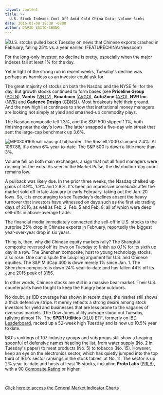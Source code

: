 ```yaml
---
layout: content
title: >-
  U.S. Stock Indexes Cool Off Amid Cold China Data; Volume Sinks
date: 2016-03-08 18:30 -0800
author: DAVID SAITO-CHUNG
---
```






![](https://www.investors.com/wp-content/uploads/2016/03/BIGPIC-030916-newscom.jpg)U.S. stocks pulled back Tuesday on news that Chinese exports crashed in February, falling 25% vs. a year earlier. (FEATURECHINA/Newscom)









For the long-only investor, no decline is pretty, especially when the major indexes fall at least 1% for the day.


Yet in light of the strong run in recent weeks, Tuesday's decline was perhaps as harmless as an investor could ask for.


The great majority of stocks on both the Nasdaq and the NYSE fell for the day. But growth stocks continued to form bases (see **Priceline Group** ([PCLN](https://research.investors.com/quote.aspx?symbol=PCLN)), **Vantiv** ([VNTV](https://research.investors.com/quote.aspx?symbol=VNTV)), **Broadcom** ([AVGO](https://research.investors.com/quote.aspx?symbol=AVGO)), **AutoZone** ([AZO](https://research.investors.com/quote.aspx?symbol=AZO)), **NVR Inc.** ([NVR](https://research.investors.com/quote.aspx?symbol=NVR)) and **Cadence Design** ([CDNS](https://research.investors.com/quote.aspx?symbol=CDNS))). Most breakouts held their ground. And the new high list continues to show that institutional money managers are looking not simply at yield and smashed-up commodity plays.


The Nasdaq composite fell 1.3%, and the S&P 500 slipped 1.1%, both finishing near the day's lows. The latter snapped a five-day win streak that sent the large-cap benchmark up 3.6%.


![MP030916](https://www.investors.com/wp-content/uploads/2016/03/MP030916-191x300.jpg)Small caps got hit harder. The Russell 2000 slumped 2.4%. At 1067.88, it's down 6% year-to-date. The S&P 500 is down a little more than 3%.


Volume fell on both main exchanges, a sign that not all fund managers were rushing for the exits. As seen in the Market Pulse, the distribution-day count remains low.


A pullback was likely due. In the prior three weeks, the Nasdaq chalked up gains of 3.9%, 1.9% and 2.8%. It's been an impressive comeback after the market sold off in late January to early February, taking out the Jan. 20 lows. So, it is encouraging to see Tuesday's declines absent the heavy turnover that investors have witnessed on days such as the first six trading days of 2016, as well as Feb. 2, Feb. 5 and Feb. 8, all of which were deep sell-offs in above-average trade.


The financial media immediately connected the sell-off in U.S. stocks to the surprise 25% drop in Chinese exports in February, reportedly the biggest year-over-year drop in six years.


Thing is, then, why did Chinese equity markets rally? The Shanghai composite reversed off its lows on Tuesday to finish up 0.1% for its sixth up day in a row. The Shenzhen composite, host to young technology stocks, also rose. One can dispute the coupling argument for U.S. and Chinese equities. The S&P MidCap 400 is down merely 1% since Jan. 1. The Shenzhen composite is down 24% year-to-date and has fallen 44% off its June 2015 peak of 3156.


In other words, Chinese stocks are still in a massive bear market. Their U.S. counterparts have fought to keep the hungry bear outdoors.


No doubt, as IBD coverage has shown in recent days, the market still shows a thick defensive stripe. It merely reflects a strong desire among stock investors for yield and businesses that are less prone to the vagaries of overseas markets. The Dow Jones utility average stood out Tuesday, rallying almost 1%. The **SPDR Utilities** ([XLU](https://research.investors.com/quote.aspx?symbol=XLU)) ETF, formerly on [IBD Leaderboard](http://leaderboard.investors.com/leaderboard/leaders/default.aspx), racked up a 52-week high Tuesday and is now up 10.5% year to date.


IBD's rankings of 197 industry groups and subgroups still show a heaping spoonful of defensive names heading the list, from water supply (No. 2 in Tuesday's paper) to meat products (No. 5) to tobacco (No. 15). However, keep an eye on the electronics sector, which has quietly jumped into the top third of IBD's sector rankings in the stock tables, at No. 11. The sector is up 2% year-to-date and hosts at least 16 stocks, including **Proto Labs** ([PRLB](https://research.investors.com/quote.aspx?symbol=PRLB)), with a 90 [Composite Rating](http://research.investors.com/stock-checkup/nyse-proto-labs-inc-prlb.aspx) or higher.


 


[Click here to access the General Market Indicator Charts](https://www.investors.com/wp-content/uploads/2016/03/GMI_030916.pdf)




